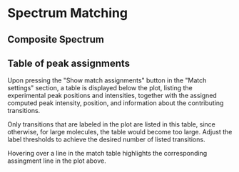 # Spectrum Matching

## Composite Spectrum

## Table of peak assignments
Upon pressing the "Show match assignments" button in the "Match settings" section, a table is displayed below the plot, listing the experimental peak positions and intensities, together with the assigned computed peak intensity, position, and information about the contributing transitions. 

Only transitions that are labeled in the plot are listed in this table, since otherwise, for large molecules, the table would become too large.
Adjust the label thresholds to achieve the desired number of listed transitions.

Hovering over a line in the match table highlights the corresponding assingment line in the plot above.
